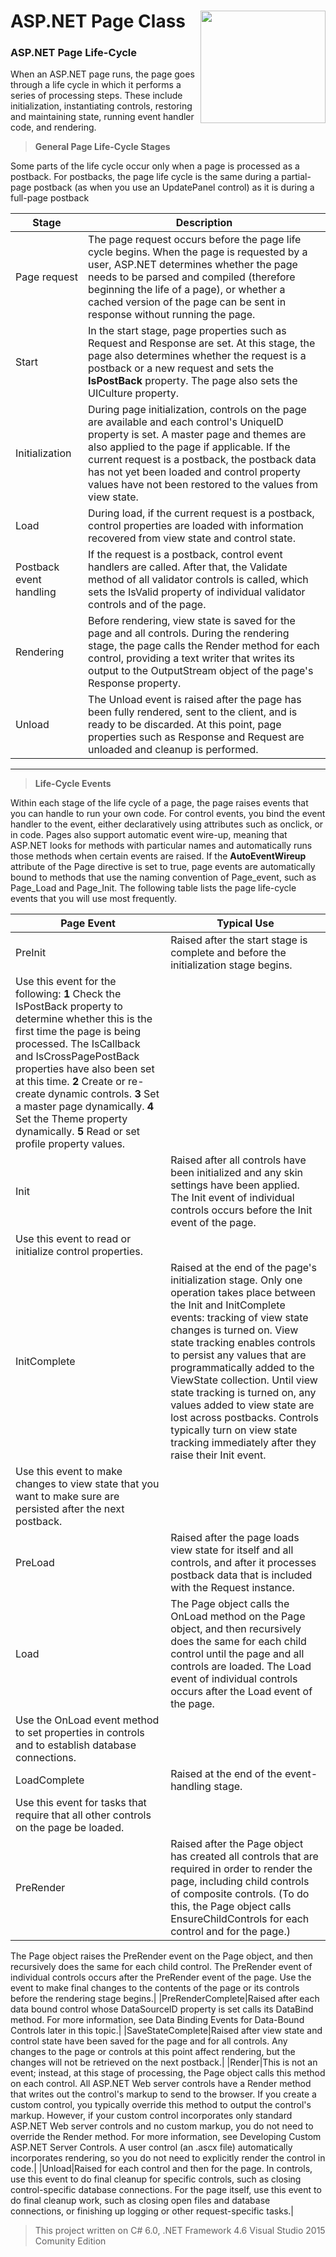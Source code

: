 # ASP.NET Page Class  <img src="https://cloud.githubusercontent.com/assets/24522089/24391421/08a39e1e-13a0-11e7-85af-51c0f5f76a6a.png" align="right" width="200px" height="180px" /> 

### ASP.NET Page Life-Cycle

When an ASP.NET page runs, the page goes through a life cycle in which it performs a series of processing steps. These include initialization, instantiating controls, restoring and maintaining state, running event handler code, and rendering.

> **General Page Life-Cycle Stages**

Some parts of the life cycle occur only when a page is processed as a postback. For postbacks, the page life cycle is the same during a partial-page postback (as when you use an UpdatePanel control) as it is during a full-page postback

|Stage|Description|
|-----------------------|--------------------------------------------------|
|Page request|The page request occurs before the page life cycle begins. When the page is requested by a user, ASP.NET determines whether the page needs to be parsed and compiled (therefore beginning the life of a page), or whether a cached version of the page can be sent in response without running the page.|
|Start|In the start stage, page properties such as Request and Response are set. At this stage, the page also determines whether the request is a postback or a new request and sets the **IsPostBack** property. The page also sets the UICulture property.|
|Initialization|During page initialization, controls on the page are available and each control's UniqueID property is set. A master page and themes are also applied to the page if applicable. If the current request is a postback, the postback data has not yet been loaded and control property values have not been restored to the values from view state.|
|Load|During load, if the current request is a postback, control properties are loaded with information recovered from view state and control state.|
|Postback event handling|If the request is a postback, control event handlers are called. After that, the Validate method of all validator controls is called, which sets the IsValid property of individual validator controls and of the page.|
|Rendering|Before rendering, view state is saved for the page and all controls. During the rendering stage, the page calls the Render method for each control, providing a text writer that writes its output to the OutputStream object of the page's Response property.|
|Unload| The Unload event is raised after the page has been fully rendered, sent to the client, and is ready to be discarded. At this point, page properties such as Response and Request are unloaded and cleanup is performed.|
-----------------------------------------------------------------------------------------

> **Life-Cycle Events**

Within each stage of the life cycle of a page, the page raises events that you can handle to run your own code. For control events, you bind the event handler to the event, either declaratively using attributes such as onclick, or in code.
Pages also support automatic event wire-up, meaning that ASP.NET looks for methods with particular names and automatically runs those methods when certain events are raised. If the **AutoEventWireup** attribute of the Page directive is set to true, page events are automatically bound to methods that use the naming convention of Page_event, such as Page_Load and Page_Init.
The following table lists the page life-cycle events that you will use most frequently.

|Page Event|Typical Use|
|-----------------|--------------------|
|PreInit| Raised after the start stage is complete and before the initialization stage begins.
Use this event for the following: **1** Check the IsPostBack property to determine whether this is the first time the page is being processed. The IsCallback and IsCrossPagePostBack properties have also been set at this time. **2** Create or re-create dynamic controls. **3** Set a master page dynamically. **4** Set the Theme property dynamically. **5** Read or set profile property values.|
|Init|Raised after all controls have been initialized and any skin settings have been applied. The Init event of individual controls occurs before the Init event of the page.
Use this event to read or initialize control properties.|
|InitComplete|Raised at the end of the page's initialization stage. Only one operation takes place between the Init and InitComplete events: tracking of view state changes is turned on. View state tracking enables controls to persist any values that are programmatically added to the ViewState collection. Until view state tracking is turned on, any values added to view state are lost across postbacks. Controls typically turn on view state tracking immediately after they raise their Init event.
Use this event to make changes to view state that you want to make sure are persisted after the next postback.|
|PreLoad|Raised after the page loads view state for itself and all controls, and after it processes postback data that is included with the Request instance.|
|Load|The Page object calls the OnLoad method on the Page object, and then recursively does the same for each child control until the page and all controls are loaded. The Load event of individual controls occurs after the Load event of the page.
Use the OnLoad event method to set properties in controls and to establish database connections.|
|LoadComplete|Raised at the end of the event-handling stage.
Use this event for tasks that require that all other controls on the page be loaded.|
|PreRender|Raised after the Page object has created all controls that are required in order to render the page, including child controls of composite controls. (To do this, the Page object calls EnsureChildControls for each control and for the page.)
The Page object raises the PreRender event on the Page object, and then recursively does the same for each child control. The PreRender event of individual controls occurs after the PreRender event of the page.
Use the event to make final changes to the contents of the page or its controls before the rendering stage begins.|
|PreRenderComplete|Raised after each data bound control whose DataSourceID property is set calls its DataBind method. For more information, see Data Binding Events for Data-Bound Controls later in this topic.|
|SaveStateComplete|Raised after view state and control state have been saved for the page and for all controls. Any changes to the page or controls at this point affect rendering, but the changes will not be retrieved on the next postback.|
|Render|This is not an event; instead, at this stage of processing, the Page object calls this method on each control. All ASP.NET Web server controls have a Render method that writes out the control's markup to send to the browser.
If you create a custom control, you typically override this method to output the control's markup. However, if your custom control incorporates only standard ASP.NET Web server controls and no custom markup, you do not need to override the Render method. For more information, see Developing Custom ASP.NET Server Controls.
A user control (an .ascx file) automatically incorporates rendering, so you do not need to explicitly render the control in code.|
|Unload|Raised for each control and then for the page.
In controls, use this event to do final cleanup for specific controls, such as closing control-specific database connections.
For the page itself, use this event to do final cleanup work, such as closing open files and database connections, or finishing up logging or other request-specific tasks.|


> This project written on C# 6.0, .NET Framework 4.6 Visual Studio 2015 Comunity Edition

